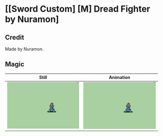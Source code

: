 # [\[Sword Custom\] \[M\] Dread Fighter by Nuramon]

## Credit

Made by Nuramon.
	
## Magic

| Still | Animation |
| :---: | :-------: |
| ![Magic still](./Magic_000.png) | ![Magic animation](./Magic.gif) |
